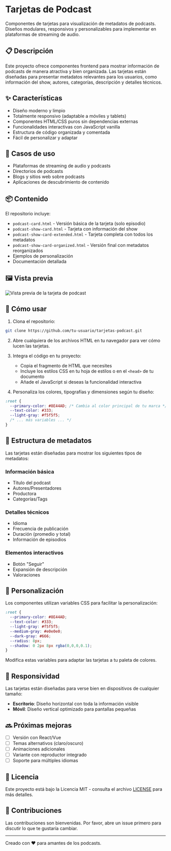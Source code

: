 # Tarjetas de Podcast

Componentes de tarjetas para visualización de metadatos de podcasts. Diseños modulares, responsivos y personalizables para implementar en plataformas de streaming de audio.

## 📋 Descripción

Este proyecto ofrece componentes frontend para mostrar información de podcasts de manera atractiva y bien organizada. Las tarjetas están diseñadas para presentar metadatos relevantes para los usuarios, como información del show, autores, categorías, descripción y detalles técnicos.

## ✨ Características

- Diseño moderno y limpio
- Totalmente responsivo (adaptable a móviles y tablets)
- Componentes HTML/CSS puros sin dependencias externas
- Funcionalidades interactivas con JavaScript vanilla
- Estructura de código organizada y comentada
- Fácil de personalizar y adaptar

## 🎯 Casos de uso

- Plataformas de streaming de audio y podcasts
- Directorios de podcasts
- Blogs y sitios web sobre podcasts
- Aplicaciones de descubrimiento de contenido

## 📦 Contenido

El repositorio incluye:

- `podcast-card.html` - Versión básica de la tarjeta (solo episodio)
- `podcast-show-card.html` - Tarjeta con información del show
- `podcast-show-card-extended.html` - Tarjeta completa con todos los metadatos
- `podcast-show-card-organized.html` - Versión final con metadatos reorganizados
- Ejemplos de personalización
- Documentación detallada

## 🖼️ Vista previa

![Vista previa de la tarjeta de podcast](https://placeholder-image.com/tarjeta-podcast-preview.jpg)

## 🚀 Cómo usar

1. Clona el repositorio:
```bash
git clone https://github.com/tu-usuario/tarjetas-podcast.git
```

2. Abre cualquiera de los archivos HTML en tu navegador para ver cómo lucen las tarjetas.

3. Integra el código en tu proyecto:
   - Copia el fragmento de HTML que necesites
   - Incluye los estilos CSS en tu hoja de estilos o en el `<head>` de tu documento
   - Añade el JavaScript si deseas la funcionalidad interactiva

4. Personaliza los colores, tipografías y dimensiones según tu diseño:
```css
:root {
  --primary-color: #8E44AD; /* Cambia al color principal de tu marca */
  --text-color: #333;
  --light-gray: #f5f5f5;
  /* ... más variables ... */
}
```

## 🧩 Estructura de metadatos

Las tarjetas están diseñadas para mostrar los siguientes tipos de metadatos:

### Información básica
- Título del podcast
- Autores/Presentadores
- Productora
- Categorías/Tags

### Detalles técnicos
- Idioma
- Frecuencia de publicación
- Duración (promedio y total)
- Información de episodios

### Elementos interactivos
- Botón "Seguir"
- Expansión de descripción
- Valoraciones

## 🎨 Personalización

Los componentes utilizan variables CSS para facilitar la personalización:

```css
:root {
  --primary-color: #8E44AD;
  --text-color: #333;
  --light-gray: #f5f5f5;
  --medium-gray: #e0e0e0;
  --dark-gray: #666;
  --radius: 8px;
  --shadow: 0 2px 8px rgba(0,0,0,0.1);
}
```

Modifica estas variables para adaptar las tarjetas a tu paleta de colores.

## 📱 Responsividad

Las tarjetas están diseñadas para verse bien en dispositivos de cualquier tamaño:
- **Escritorio**: Diseño horizontal con toda la información visible
- **Móvil**: Diseño vertical optimizado para pantallas pequeñas

## 🔜 Próximas mejoras

- [ ] Versión con React/Vue
- [ ] Temas alternativos (claro/oscuro)
- [ ] Animaciones adicionales
- [ ] Variante con reproductor integrado
- [ ] Soporte para múltiples idiomas

## 📄 Licencia

Este proyecto está bajo la Licencia MIT - consulta el archivo [LICENSE](LICENSE) para más detalles.

## 👥 Contribuciones

Las contribuciones son bienvenidas. Por favor, abre un issue primero para discutir lo que te gustaría cambiar.

---

Creado con ❤️ para amantes de los podcasts.
